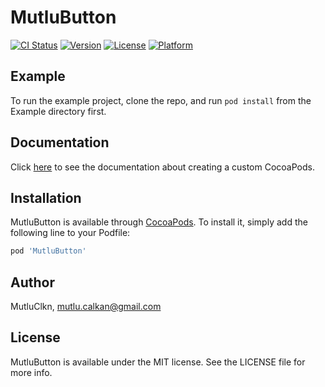 # MutluButton

[![CI Status](https://img.shields.io/travis/MutluClkn/MutluButton.svg?style=flat)](https://travis-ci.org/MutluClkn/MutluButton)
[![Version](https://img.shields.io/cocoapods/v/MutluButton.svg?style=flat)](https://cocoapods.org/pods/MutluButton)
[![License](https://img.shields.io/cocoapods/l/MutluButton.svg?style=flat)](https://cocoapods.org/pods/MutluButton)
[![Platform](https://img.shields.io/cocoapods/p/MutluButton.svg?style=flat)](https://cocoapods.org/pods/MutluButton)

## Example

To run the example project, clone the repo, and run `pod install` from the Example directory first.

## Documentation

Click [here](https://github.com/MutluClkn/MutluButton/blob/main/Documentation/Documentation.md) to see the documentation about creating a custom CocoaPods.

## Installation

MutluButton is available through [CocoaPods](https://cocoapods.org). To install
it, simply add the following line to your Podfile:

```ruby
pod 'MutluButton'
```

## Author

MutluClkn, mutlu.calkan@gmail.com

## License

MutluButton is available under the MIT license. See the LICENSE file for more info.
